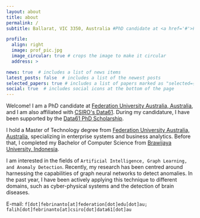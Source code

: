 ```yaml
---
layout: about
title: about
permalink: /
subtitle: Ballarat, VIC 3350, Australia #PhD candidate at <a href='#'>Federation University Australia</a> and at <a href='#'>CSIRO's Data61</a>.

profile:
  align: right
  image: prof_pic.jpg
  image_circular: true # crops the image to make it circular
  address: >

news: true  # includes a list of news items
latest_posts: false  # includes a list of the newest posts
selected_papers: true # includes a list of papers marked as "selected={true}"
social: true  # includes social icons at the bottom of the page
---
```


Welcome! I am a PhD candidate at [Federation University Australia, Australia](https://federation.edu.au/), and I am also affiliated with [CSIRO's Data61](https://research.csiro.au/cybersecurity-quantum-systems/). During my candidature, I have been supported by the [Data61 PhD Scholarship](https://www.csiro.au/en/careers/scholarships-student-opportunities/postgraduate-programs-and-scholarships/data61-scholarships).

I hold a Master of Technology degree from [Federation University Australia, Australia](https://federation.edu.au/), specializing in enterprise systems and business analytics. Before that, I completed my Bachelor of Computer Science from [Brawijaya University, Indonesia](https://ub.ac.id/).

I am interested in the fields of `Artificial Intelligence, Graph Learning, and Anomaly Detection`. Recently, my research has been centred around harnessing the capabilities of graph neural networks to detect anomalies. In the past year, I have been actively applying this technique to different domains, such as cyber-physical systems and the detection of brain diseases.

E-mail: `f[dot]febrinanto[at]federation[dot]edu[dot]au; falih[dot]febrinanto[at]csiro[dot]data61[dot]au`